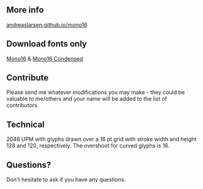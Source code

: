 ## More info 
[andreaslarsen.github.io/mono16](http://andreaslarsen.github.io/mono16)

## Download fonts only 
[Mono16](https://github.com/andreaslarsen/mono16/blob/master/Mono16.ttf?raw=true) & [Mono16 Condensed](https://github.com/andreaslarsen/mono16/blob/master/Mono16-Condensed.ttf?raw=true)

## Contribute
Please send me whatever modifications you may make - they could be valuable to me/others and your name will be added to the list of contributors.

## Technical
2048 UPM with glyphs drawn over a 16 pt grid with stroke width and height 128 and 120, respectively. The overshoot for curved glyphs is 16.

## Questions?
Don't hesitate to ask if you have any questions.
